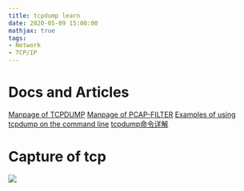 ```yaml
---
title: tcpdump learn
date: 2020-05-09 15:00:00
mathjax: true
tags:
- Network
- TCP/IP
---
```


# Docs and Articles
[Manpage of TCPDUMP](https://www.tcpdump.org/manpages/tcpdump.1.html)
[Manpage of PCAP-FILTER](https://www.tcpdump.org/manpages/pcap-filter.7.html)
[Examples of using tcpdump on the command line](https://docs.netgate.com/pfsense/en/latest/book/packetcapture/using-tcpdump-from-the-command-line.html)
[tcpdump命令详解](http://github.tiankonguse.com/blog/2016/08/13/tcpdump.html)

# Capture of tcp
![](https://img2020.cnblogs.com/blog/1224734/202005/1224734-20200509145955633-1539393580.png)